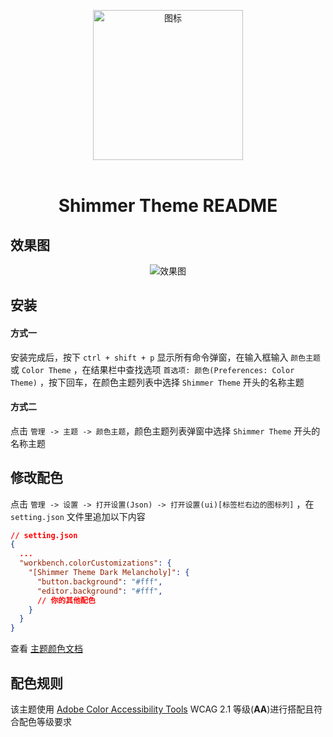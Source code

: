 <br/> <br/>

<div align="center">
  <img src="https://note.youdao.com/yws/public/resource/25072aa57ee3e21410b358a2e6a22bb3/xmlnote/WEBRESOURCE722bf759275b628a3cabc37d5533f0a7/3" alt="图标" width="240" />
  <br/> <br/>
  <h1>Shimmer Theme README</h1>
</div>

## 效果图

<div align="center">
  <img src="https://note.youdao.com/yws/public/resource/25072aa57ee3e21410b358a2e6a22bb3/xmlnote/WEBRESOURCE9d36ee5a74de1a27bf9a253080d3f55a/5" alt="效果图" />
</div>

## 安装

#### 方式一

安装完成后，按下 `ctrl + shift + p` 显示所有命令弹窗，在输入框输入 `颜色主题` 或 `Color Theme` ，在结果栏中查找选项 `首选项: 颜色(Preferences: Color Theme)` ，按下回车，在颜色主题列表中选择 `Shimmer Theme` 开头的名称主题

#### 方式二

点击 `管理 -> 主题 -> 颜色主题`，颜色主题列表弹窗中选择 `Shimmer Theme` 开头的名称主题

## 修改配色

点击 `管理 -> 设置 -> 打开设置(Json) -> 打开设置(ui)[标签栏右边的图标列]` ，在 `setting.json` 文件里追加以下内容

```json
// setting.json
{
  ...
  "workbench.colorCustomizations": {
    "[Shimmer Theme Dark Melancholy]": {
      "button.background": "#fff",
      "editor.background": "#fff",
      // 你的其他配色
    }
  }
}
```

查看 [主题颜色文档](https://code.visualstudio.com/api/references/theme-color)

## 配色规则

该主题使用 [Adobe Color Accessibility Tools](https://color.adobe.com/zh/create/color-contrast-analyzer) WCAG 2.1 等级(**AA**)进行搭配且符合配色等级要求
